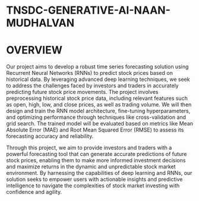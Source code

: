# TNSDC-GENERATIVE-AI-NAAN-MUDHALVAN
# OVERVIEW

Our project aims to develop a robust time series forecasting solution using Recurrent Neural Networks (RNNs) to predict stock prices based on historical data. By leveraging advanced deep learning techniques, we seek to address the challenges faced by investors and traders in accurately predicting future stock price movements. The project involves preprocessing historical stock price data, including relevant features such as open, high, low, and close prices, as well as trading volume. We will then design and train the RNN model architecture, fine-tuning hyperparameters, and optimizing performance through techniques like cross-validation and grid search. The trained model will be evaluated based on metrics like Mean Absolute Error (MAE) and Root Mean Squared Error (RMSE) to assess its forecasting accuracy and reliability.

Through this project, we aim to provide investors and traders with a powerful forecasting tool that can generate accurate predictions of future stock prices, enabling them to make more informed investment decisions and maximize returns in the dynamic and unpredictable stock market environment. By harnessing the capabilities of deep learning and RNNs, our solution seeks to empower users with actionable insights and predictive intelligence to navigate the complexities of stock market investing with confidence and agility.
